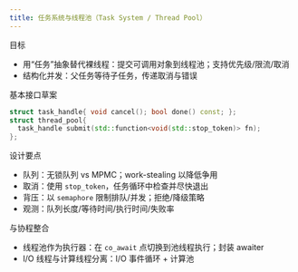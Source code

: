 ```yaml
---
title: 任务系统与线程池（Task System / Thread Pool）
---
```


目标
- 用“任务”抽象替代裸线程：提交可调用对象到线程池；支持优先级/限流/取消
- 结构化并发：父任务等待子任务，传递取消与错误

基本接口草案
```cpp
struct task_handle{ void cancel(); bool done() const; };
struct thread_pool{
  task_handle submit(std::function<void(std::stop_token)> fn);
};
```

设计要点
- 队列：无锁队列 vs MPMC；work-stealing 以降低争用
- 取消：使用 `stop_token`，任务循环中检查并尽快退出
- 背压：以 `semaphore` 限制排队/并发；拒绝/降级策略
- 观测：队列长度/等待时间/执行时间/失败率

与协程整合
- 线程池作为执行器：在 `co_await` 点切换到池线程执行；封装 awaiter
- I/O 线程与计算线程分离：I/O 事件循环 + 计算池
